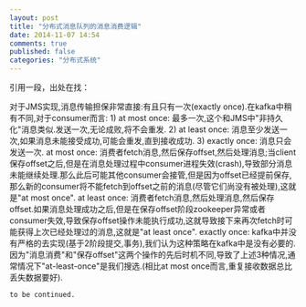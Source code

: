 ```yaml
---
layout: post
title: "分布式消息队列的消息消费逻辑"
date: 2014-11-07 14:54
comments: true
published: false
categories: "分布式系统"
---
```


  引用一段，出处在找：
  
  对于JMS实现,消息传输担保非常直接:有且只有一次(exactly once).在kafka中稍有不同,对于consumer而言:
    1) at most once: 最多一次,这个和JMS中"非持久化"消息类似.发送一次,无论成败,将不会重发.
    2) at least once: 消息至少发送一次,如果消息未能接受成功,可能会重发,直到接收成功.
    3) exactly once: 消息只会发送一次.
    at most once: 消费者fetch消息,然后保存offset,然后处理消息;当client保存offset之后,但是在消息处理过程中consumer进程失效(crash),导致部分消息未能继续处理.那么此后可能其他consumer会接管,但是因为offset已经提前保存,那么新的consumer将不能fetch到offset之前的消息(尽管它们尚没有被处理),这就是"at most once".
    at least once: 消费者fetch消息,然后处理消息,然后保存offset.如果消息处理成功之后,但是在保存offset阶段zookeeper异常或者consumer失效,导致保存offset操作未能执行成功,这就导致接下来再次fetch时可能获得上次已经处理过的消息,这就是"at least once".
    exactly once: kafka中并没有严格的去实现(基于2阶段提交,事务),我们认为这种策略在kafka中是没有必要的.
    因为"消息消费"和"保存offset"这两个操作的先后时机不同,导致了上述3种情况,通常情况下"at-least-once"是我们搜选.(相比at most once而言,重复接收数据总比丢失数据要好).

    to be continued.